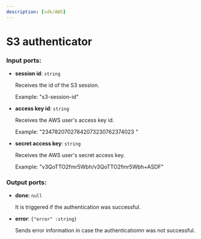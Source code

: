 ```yaml
---
description: [sdk/AWS]
---
```


# S3 authenticator

### Input ports:

* __session id__: `string`

    Receives the id of the S3 session.
    
    Example: 
    "s3-session-id"


* __access key id__: `string`

    Receives the AWS user's access key id.
    
    Example:
    "23478207027842073230762374023 "


* __secret access key__: `string`

    Receives the AWS user's secret access key.
    
    Example:
    "v3QoTTO2fmr5Wbh/v3QoTTO2fmr5Wbh+ASDF"

### Output ports:

* __done__: `null`

    It is triggered if the authentication was successful.


* __error__: `{"error" :string}`

    Sends error information in case the authenticatiomn was not successful.

